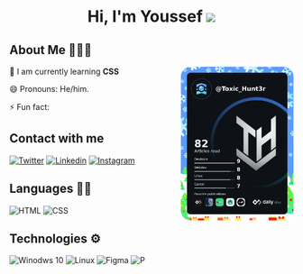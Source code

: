 
<h1 align="center">Hi, I'm Youssef <img src="https://github.com/TheDudeThatCode/TheDudeThatCode/blob/master/Assets/Hi.gif" width="29px"> </h1>

## About Me 🧑🏼‍💻

<a href="https://app.daily.dev/Toxic_Hunt3r"><img src="https://raw.githubusercontent.com/ToxicHunt3r/ToxicHunt3r/main/Files/Toxic_Hunt3r.png" width="200" align="right" alt="Toxic Hunt3r's Dev Card"/></a>

🌱 I am currently learning **CSS**

😄 Pronouns: He/him.

⚡ Fun fact:

## Contact with me

<div align="left">

<a href="https://twitter.com/Toxic_Hunt3r" target="_blank"><img src="https://img.shields.io/badge/Twitter-1DA1F2?style=for-the-badge&logo=twitter&logoColor=white" alt="Twitter"/></a>
<a href="https://www.linkedin.com/in/toxichunt3r/" target="_blank"><img src="https://img.shields.io/badge/LinkedIn-0077B5?style=for-the-badge&logo=linkedin&logoColor=white" alt="Linkedin"/></a>
<a href="https://www.instagram.com/toxic_hunt3r" target="_blank"><img src="https://img.shields.io/badge/Instagram-%23E4405F.svg?style=for-the-badge&logo=Instagram&logoColor=white" alt="Instagram"/></a>

</div>

## Languages ✍🏼
<div align="left">

<img src="https://img.shields.io/badge/HTML5-E34F26?style=for-the-badge&logo=html5&logoColor=white" alt="HTML"/>
<img src="	https://img.shields.io/badge/CSS3-1572B6?style=for-the-badge&logo=css3&logoColor=white" alt="CSS"/>

</div>


## Technologies ⚙️
<div align="left">

<img src="https://img.shields.io/badge/HTML5-E34F26?style=for-the-badge&logo=html5&logoColor=white" alt="Winodws 10"/>
<img src="	https://img.shields.io/badge/CSS3-1572B6?style=for-the-badge&logo=css3&logoColor=white" alt="Linux"/>
<img src="	https://img.shields.io/badge/CSS3-1572B6?style=for-the-badge&logo=css3&logoColor=white" alt="Figma"/>
<img src="	https://img.shields.io/badge/CSS3-1572B6?style=for-the-badge&logo=css3&logoColor=white" alt="P"/>

</div>